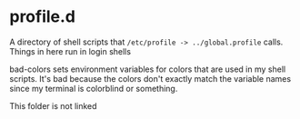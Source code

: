 # profile.d

A directory of shell scripts that `/etc/profile -> ../global.profile` calls.
Things in here run in login shells

bad-colors sets environment variables for colors that are used in my shell scripts.
It's bad because the colors don't exactly match the variable names since my
terminal is colorblind or something.

This folder is not linked
